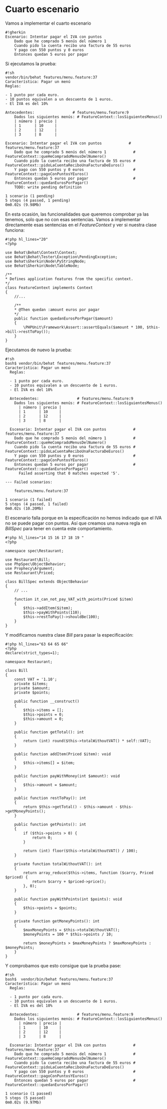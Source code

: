 # Cuarto escenario

Vamos a implementar el cuarto escenario

    #!gherkin
    Escenario: Intentar pagar el IVA con puntos
        Dado que he comprado 5 menús del número 1
        Cuando pido la cuenta recibo una factura de 55 euros
        Y pago con 550 puntos y 0 euros
        Entonces quedan 5 euros por pagar

Si ejecutamos la prueba:

    #!sh
    vendor/bin/behat features/menu.feature:37
    Característica: Pagar un menú
    Reglas:
    
    - 1 punto por cada euro.
    - 10 puntos equivalen a un descuento de 1 euros.
    - El IVA es del 10%

    Antecedentes:                 # features/menu.feature:9
        Dados los siguientes menús: # FeatureContext::losSiguientesMenus()
        | número | precio |
        | 1      | 10     |
        | 2      | 12     |
        | 3      | 8      |

    Escenario: Intentar pagar el IVA con puntos            # features/menu.feature:37
        Dado que he comprado 5 menús del número 1            # FeatureContext::queHeCompradoMenusDelNumero()
        Cuando pido la cuenta recibo una factura de 55 euros # FeatureContext::pidoLaCuentaReciboUnaFacturaDeEuros()
        Y pago con 550 puntos y 0 euros                      # FeatureContext::pagoConPuntosYEuros()
        Entonces quedan 5 euros por pagar                    # FeatureContext::quedanEurosPorPagar()
        TODO: write pending definition

    1 scenario (1 pending)
    5 steps (4 passed, 1 pending)
    0m0.02s (9.98Mb)


En esta ocasión, las funcionalidades que queremos comprobar ya las tenemos, solo que no con esas sentencias. Vamos a implementar directamente esas sentencias en el _FeatureContext_ y ver si nuestra clase funciona:

    #!php hl_lines="20"
    <?php

    use Behat\Behat\Context\Context;
    use Behat\Behat\Tester\Exception\PendingException;
    use Behat\Gherkin\Node\PyStringNode;
    use Behat\Gherkin\Node\TableNode;

    /**
    * Defines application features from the specific context.
    */
    class FeatureContext implements Context
    {
        //...

        /**
        * @Then quedan :amount euros por pagar
        */
        public function quedanEurosPorPagar($amount)
        {
            \PHPUnit\Framework\Assert::assertEquals($amount * 100, $this->bill->restToPay());
        }
    }

Ejecutamos de nuevo la prueba:

    #!sh
    bash$ vendor/bin/behat features/menu.feature:37
    Característica: Pagar un menú
      Reglas:
      
      - 1 punto por cada euro.
      - 10 puntos equivalen a un descuento de 1 euros.
      - El IVA es del 10%
    
      Antecedentes:                 # features/menu.feature:9
        Dados los siguientes menús: # FeatureContext::losSiguientesMenus()
          | número | precio |
          | 1      | 10     |
          | 2      | 12     |
          | 3      | 8      |
    
      Escenario: Intentar pagar el IVA con puntos            # features/menu.feature:37
        Dado que he comprado 5 menús del número 1            #     FeatureContext::queHeCompradoMenusDelNumero()
        Cuando pido la cuenta recibo una factura de 55 euros #     FeatureContext::pidoLaCuentaReciboUnaFacturaDeEuros()
        Y pago con 550 puntos y 0 euros                      #     FeatureContext::pagoConPuntosYEuros()
        Entonces quedan 5 euros por pagar                    #     FeatureContext::quedanEurosPorPagar()
          Failed asserting that 0 matches expected '5'.
    
    --- Failed scenarios:
    
        features/menu.feature:37
    
    1 scenario (1 failed)
    5 steps (4 passed, 1 failed)
    0m0.02s (10.20Mb)

El escenario falla porque en la especificación no hemos indicado que el IVA no se puede pagar con puntos. Así que creamos una nueva regla en _BillSpec_ para tener en cuenta este comportamiento.

    #!php hl_lines="14 15 16 17 18 19 "
    <?php

    namespace spec\Restaurant;

    use Restaurant\Bill;
    use PhpSpec\ObjectBehavior;
    use Prophecy\Argument;
    use Restaurant\Priced;

    class BillSpec extends ObjectBehavior
    {
        // ...

        function it_can_not_pay_VAT_with_points(Priced $item)
        {
            $this->addItem($item);
            $this->payWithPoints(110);
            $this->restToPay()->shouldBe(100);
        }
    }

Y modificamos nuestra clase _Bill_ para pasar la especificación:

    #!php hl_lines="63 64 65 66"
    <?php
    declare(strict_types=1);
    
    namespace Restaurant;
    
    class Bill
    {
        const VAT = '1.10';
        private $items;
        private $amount;
        private $points;
    
        public function __construct()
        {
            $this->items = [];
            $this->points = 0;
            $this->amount = 0;
        }
    
        public function getTotal(): int
        {
            return (int) round($this->totalWithoutVAT() * self::VAT);
        }
    
        public function addItem(Priced $item): void
        {
            $this->items[] = $item;
        }
    
        public function payWithMoney(int $amount): void
        {
            $this->amount = $amount;
        }
    
        public function restToPay(): int
        {
            return $this->getTotal() - $this->amount - $this->getMoneyPoints();
        }
    
        public function getPoints(): int
        {
            if ($this->points > 0) {
                return 0;
            }
    
            return (int) floor($this->totalWithoutVAT() / 100);
        }
    
        private function totalWithoutVAT(): int
        {
            return array_reduce($this->items, function ($carry, Priced $priced) {
                return $carry + $priced->price();
            }, 0);
        }
    
        public function payWithPoints(int $points): void
        {
            $this->points = $points;
        }
    
        private function getMoneyPoints(): int
        {
            $maxMoneyPoints = $this->totalWithoutVAT();
            $moneyPoints = 100 * $this->points / 10;
    
            return $moneyPoints > $maxMoneyPoints ? $maxMoneyPoints : $moneyPoints;
        }
    }

Y comprobamos que esto consigue que la prueba pase:

    #!sh
    bash$  vendor/bin/behat features/menu.feature:37
    Característica: Pagar un menú
      Reglas:
      
      - 1 punto por cada euro.
      - 10 puntos equivalen a un descuento de 1 euros.
      - El IVA es del 10%
    
      Antecedentes:                 # features/menu.feature:9
        Dados los siguientes menús: # FeatureContext::losSiguientesMenus()
          | número | precio |
          | 1      | 10     |
          | 2      | 12     |
          | 3      | 8      |
    
      Escenario: Intentar pagar el IVA con puntos            # features/menu.feature:37
        Dado que he comprado 5 menús del número 1            #     FeatureContext::queHeCompradoMenusDelNumero()
        Cuando pido la cuenta recibo una factura de 55 euros #     FeatureContext::pidoLaCuentaReciboUnaFacturaDeEuros()
        Y pago con 550 puntos y 0 euros                      #     FeatureContext::pagoConPuntosYEuros()
        Entonces quedan 5 euros por pagar                    #     FeatureContext::quedanEurosPorPagar()
    
    1 scenario (1 passed)
    5 steps (5 passed)
    0m0.02s (9.97Mb)

